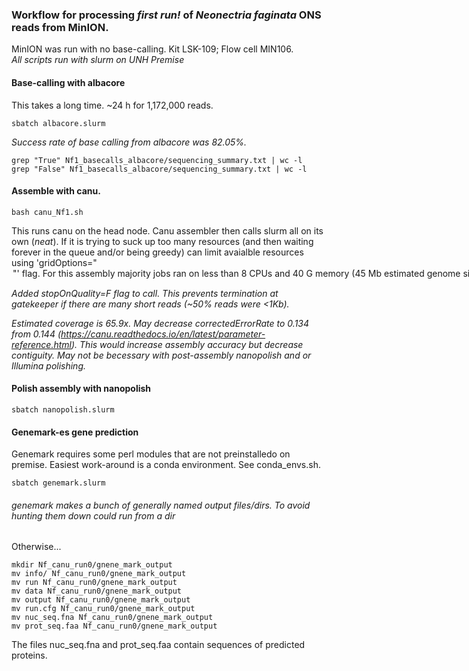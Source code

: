 ### Workflow for processing ***first run!*** of *Neonectria faginata* ONS reads from MinION.

MinION was run with no base-calling. Kit LSK-109; Flow cell MIN106.  
*All scripts run with slurm on UNH Premise*

#### Base-calling with albacore  
This takes a long time. ~24 h for 1,172,000 reads. 

	sbatch albacore.slurm

*Success rate of base calling from albacore was 82.05%.*

	grep "True" Nf1_basecalls_albacore/sequencing_summary.txt | wc -l
	grep "False" Nf1_basecalls_albacore/sequencing_summary.txt | wc -l

#### Assemble with canu.

	bash canu_Nf1.sh

This runs canu on the head node. Canu assembler then calls slurm all on its own (*neat*). If it is trying to suck up too many resources (and then waiting forever in the queue and/or being greedy) can limit avaialble resources using 'gridOptions="<option>"' flag. For this assembly majority jobs ran on less than 8 CPUs and 40 G memory (45 Mb estimated genome size, 2.9 Gb high quality sequences; CPU req's are for single jobs – many multi-job arrays; cormhap required 44 job array; cor req 48 job array; obtovl 19 etc).

*Added stopOnQuality=F flag to call. This prevents termination at gatekeeper if there are many short reads (~50% reads were <1Kb).*

*Estimated coverage is 65.9x. May decrease correctedErrorRate to 0.134 from 0.144 (https://canu.readthedocs.io/en/latest/parameter-reference.html). This would increase assembly accuracy but decrease contiguity. May not be becessary with post-assembly nanopolish and or Illumina polishing.*


#### Polish assembly with nanopolish

	sbatch nanopolish.slurm


#### Genemark-es gene prediction
Genemark requires some perl modules that are not preinstalledo on premise. Easiest work-around is a conda environment. See conda_envs.sh.

	sbatch genemark.slurm

###### genemark makes a bunch of generally named output files/dirs. To avoid hunting them down could run from a dir
Otherwise...

	mkdir Nf_canu_run0/gnene_mark_output
	mv info/ Nf_canu_run0/gnene_mark_output
	mv run Nf_canu_run0/gnene_mark_output
	mv data Nf_canu_run0/gnene_mark_output
	mv output Nf_canu_run0/gnene_mark_output
	mv run.cfg Nf_canu_run0/gnene_mark_output
	mv nuc_seq.fna Nf_canu_run0/gnene_mark_output
	mv prot_seq.faa Nf_canu_run0/gnene_mark_output

The files nuc_seq.fna and prot_seq.faa contain sequences of predicted proteins.

